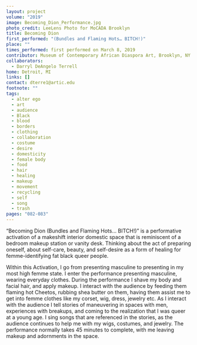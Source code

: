 ```yaml
---
layout: project
volume: "2019"
image: Becoming_Dion_Performance.jpg
photo_credit: LeeLens Photo for MoCADA Brooklyn
title: Becoming Dion
first_performed: "(Bundles and Flaming Hots… BITCH!)"
place: ""
times_performed: first performed on March 8, 2019
contributor: Museum of Contemporary African Diaspora Art, Brooklyn, NY
collaborators:
  - Darryl DeAngelo Terrell
home: Detroit, MI
links: []
contact: dterre1@artic.edu
footnote: ""
tags:
  - alter ego
  - art
  - audience
  - Black
  - blood
  - borders
  - clothing
  - collaboration
  - costume
  - desire
  - domesticity
  - female body
  - food
  - hair
  - healing
  - makeup
  - movement
  - recycling
  - self
  - song
  - trash
pages: "082-083"
---
```


“Becoming Dion (Bundles and Flaming Hots… BITCH!)” is a performative activation of a makeshift interior domestic space that is reminiscent of a bedroom makeup station or vanity desk. Thinking about the act of preparing oneself, about self-care, beauty, and self-desire as a form of healing for femme-identifying fat black queer people.

Within this Activation, I go from presenting masculine to presenting in my most high femme state. I enter the performance presenting masculine, wearing everyday clothes. During the performance I shave my body and facial hair, and apply makeup. I interact with the audience by feeding them flaming hot Cheetos, rubbing shea butter on them, having them assist me to get into femme clothes like my corset, wig, dress, jewelry etc. As I interact with the audience I tell stories of maneuvering in spaces with men, experiences with breakups, and coming to the realization that I was queer at a young age. I sing songs that are referenced in the stories, as the audience continues to help me with my wigs, costumes, and jewelry. The performance normally takes 45 minutes to complete, with me leaving makeup and adornments in the space.

